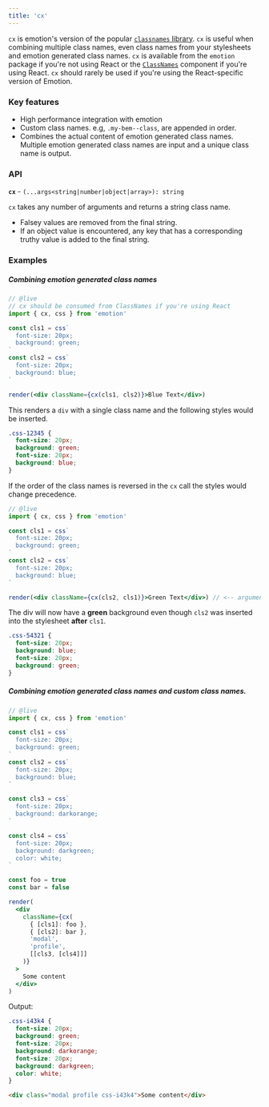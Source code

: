 ```yaml
---
title: 'cx'
---
```


`cx` is emotion's version of the popular [`classnames` library](https://github.com/JedWatson/classnames). `cx` is useful when combining multiple class names, even class names from your stylesheets and emotion generated class names. `cx` is available from the `emotion` package if you're not using React or the [`ClassNames`](./class-names.md) component if you're using React. `cx` should rarely be used if you're using the React-specific version of Emotion.

### Key features

- High performance integration with emotion
- Custom class names. e.g, `.my-bem--class`, are appended in order.
- Combines the actual content of emotion generated class names. Multiple emotion generated class names are input and a unique class name is output.

### API

**`cx`** - `(...args<string|number|object|array>): string`

`cx` takes any number of arguments and returns a string class name.

- Falsey values are removed from the final string.
- If an object value is encountered, any key that has a corresponding truthy value is added to the final string.

### Examples

##### Combining emotion generated class names

```jsx
// @live
// cx should be consumed from ClassNames if you're using React
import { cx, css } from 'emotion'

const cls1 = css`
  font-size: 20px;
  background: green;
`
const cls2 = css`
  font-size: 20px;
  background: blue;
`

render(<div className={cx(cls1, cls2)}>Blue Text</div>)
```

This renders a `div` with a single class name and the following styles would be inserted.

```css
.css-12345 {
  font-size: 20px;
  background: green;
  font-size: 20px;
  background: blue;
}
```

If the order of the class names is reversed in the `cx` call the styles would change precedence.

```jsx
// @live
import { cx, css } from 'emotion'

const cls1 = css`
  font-size: 20px;
  background: green;
`
const cls2 = css`
  font-size: 20px;
  background: blue;
`

render(<div className={cx(cls2, cls1)}>Green Text</div>) // <-- arguments reversed
```

The div will now have a **green** background even though `cls2` was inserted into the stylesheet **after** `cls1`.

```css
.css-54321 {
  font-size: 20px;
  background: blue;
  font-size: 20px;
  background: green;
}
```

##### Combining emotion generated class names and custom class names.

```jsx
// @live
import { cx, css } from 'emotion'

const cls1 = css`
  font-size: 20px;
  background: green;
`
const cls2 = css`
  font-size: 20px;
  background: blue;
`

const cls3 = css`
  font-size: 20px;
  background: darkorange;
`

const cls4 = css`
  font-size: 20px;
  background: darkgreen;
  color: white;
`

const foo = true
const bar = false

render(
  <div
    className={cx(
      { [cls1]: foo },
      { [cls2]: bar },
      'modal',
      'profile',
      [[cls3, [cls4]]]
    )}
  >
    Some content
  </div>
)
```

Output:

```css
.css-i43k4 {
  font-size: 20px;
  background: green;
  font-size: 20px;
  background: darkorange;
  font-size: 20px;
  background: darkgreen;
  color: white;
}
```

```html
<div class="modal profile css-i43k4">Some content</div>
```
